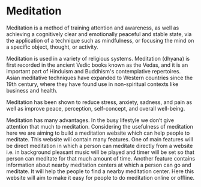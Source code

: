 # Meditation

Meditation is a method of training attention and awareness, as well as achieving a cognitively clear and emotionally peaceful and stable state, via the application of a technique such as mindfulness, or focusing the mind on a specific object, thought, or activity.

Meditation is used in a variety of religious systems. Meditation (dhyana) is first recorded in the ancient Vedic books known as the Vedas, and it is an important part of Hinduism and Buddhism's contemplative repertoires. Asian meditative techniques have expanded to Western countries since the 19th century, where they have found use in non-spiritual contexts like business and health.

Meditation has been shown to reduce stress, anxiety, sadness, and pain as well as improve peace, perception, self-concept, and overall well-being.

Meditation has many advantages. In the busy lifestyle we don’t give attention that much to meditation. Considering the usefulness of meditation here we are aiming to build a meditation website which can help people to meditate. This website will contain many features. One of main features will be direct meditation in which a person can meditate directly from a website i.e. in background pleasant music will be played and timer will be set so that person can meditate for that much amount of time. Another feature contains information about nearby meditation centers at which a person can go and meditate. It will help the people to find a nearby meditation center. Here this website will aim to make it easy for people to do meditation online or offline.
